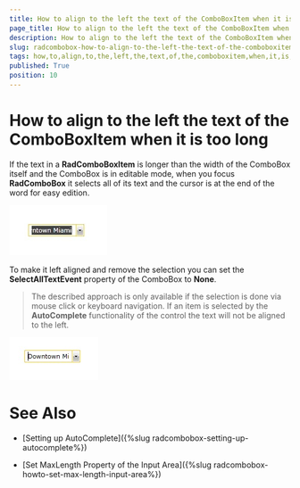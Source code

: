 ```yaml
---
title: How to align to the left the text of the ComboBoxItem when it is too long
page_title: How to align to the left the text of the ComboBoxItem when it is too long
description: How to align to the left the text of the ComboBoxItem when it is too long
slug: radcombobox-how-to-align-to-the-left-the-text-of-the-comboboxitem-when-it-is-too-long2
tags: how,to,align,to,the,left,the,text,of,the,comboboxitem,when,it,is,too,long
published: True
position: 10
---
```


# How to align to the left the text of the ComboBoxItem when it is too long

If the text in a __RadComboBoxItem__ is longer than the width of the ComboBox itself and the ComboBox is in editable mode, when you focus __RadComboBox__ it selects all of its text and the cursor is at the end of the word for easy edition. 

![](images/ComboSelection.jpg)

To make it left aligned and remove the selection you can set the __SelectAllTextEvent__ property of the ComboBox to __None__.

>The described approach is only available if the selection is done via mouse click or keyboard navigation. If an item is selected by the __AutoComplete__ functionality of the control the text will not be aligned to the left.

![](images/ComboSelection_2.jpg)

# See Also

 * [Setting up AutoComplete]({%slug radcombobox-setting-up-autocomplete%})

 * [Set MaxLength Property of the Input Area]({%slug radcombobox-howto-set-max-length-input-area%})
